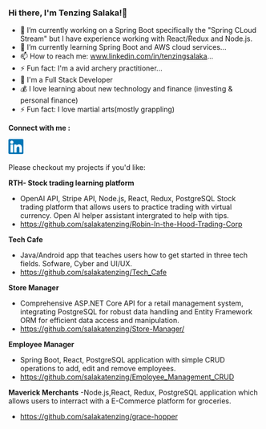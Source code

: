 ### Hi there, I'm Tenzing Salaka!👋


- 🔭 I’m currently working on a Spring Boot specifically the "Spring CLoud Stream" but I have experience working with React/Redux and Node.js.
- 🌱 I’m currently learning Spring Boot and AWS cloud services...
- 📫 How to reach me: www.linkedin.com/in/tenzingsalaka...
- ⚡ Fun fact: I'm a avid archery practitioner...
- 🔭 I'm a Full Stack Developer
- 💰 I love learning about new technology and finance (investing & personal finance)
- ⚡ Fun fact: I love martial arts(mostly grappling)

**Connect with me :**

<a href="https://www.linkedin.com/in/tenzingsalaka/" target="_blank">
  <img align="left" alt="Arjun | LinkedIn" width="30px"  src="https://raw.githubusercontent.com/salakatenzing/salakatenzing/main/linkedin.svg" />
</a><br><br>

Please checkout my projects if you'd like:

 **RTH- Stock trading learning platform**
 - OpenAI API, Stripe API, Node.js, React, Redux, PostgreSQL Stock trading platform that allows users to practice trading with virtual currency. Open AI helper assistant intergrated to help with tips.
 - <a href="https://github.com/salakatenzing/Robin-In-the-Hood-Trading-Corp">https://github.com/salakatenzing/Robin-In-the-Hood-Trading-Corp</a>

 **Tech Cafe**
- Java/Android app that teaches users how to get started in three tech fields. Sofware, Cyber and UI/UX.
- <a href="https://github.com/salakatenzing/Tech_Cafe/"> https://github.com/salakatenzing/Tech_Cafe</a>

**Store Manager**
- Comprehensive ASP.NET Core API for a retail management system, integrating PostgreSQL for robust data handling and Entity Framework ORM for efficient data access and manipulation.
- <a href="https://github.com/salakatenzing/Store-Manager/"> https://github.com/salakatenzing/Store-Manager/</a>

**Employee Manager**
- Spring Boot, React, PostgreSQL application with simple CRUD operations to add, edit and remove employees.
- <a href="https://github.com/salakatenzing/Employee_Management_CRUD">https://github.com/salakatenzing/Employee_Management_CRUD</a>

**Maverick Merchants**
-Node.js,React, Redux, PostgreSQL application which allows users to interract with a E-Commerce platform for groceries.
- <a href="https://github.com/salakatenzing/grace-hopper">https://github.com/salakatenzing/grace-hopper</a>









